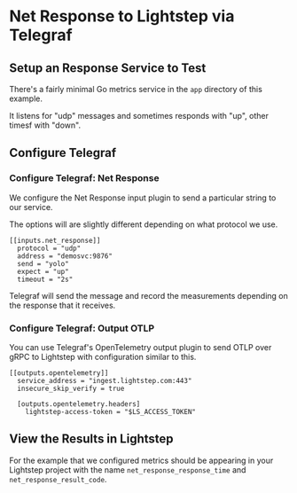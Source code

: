 # Net Response to Lightstep via Telegraf

## Setup an Response Service to Test

There's a fairly minimal Go metrics service in the `app` directory of this example.

It listens for "udp" messages and sometimes responds with "up", other timesf with "down".

## Configure Telegraf

### Configure Telegraf: Net Response

We configure the Net Response input plugin to send a particular string to our service.

The options will are slightly different depending on what protocol we use.

```
[[inputs.net_response]]
  protocol = "udp"
  address = "demosvc:9876"
  send = "yolo"
  expect = "up"
  timeout = "2s"
```

Telegraf will send the message and record the measurements depending on the response that it receives.

### Configure Telegraf: Output OTLP

You can use Telegraf's OpenTelemetry output plugin to send OTLP over gRPC to Lightstep with configuration similar to this.

```
[[outputs.opentelemetry]]
  service_address = "ingest.lightstep.com:443"
  insecure_skip_verify = true

  [outputs.opentelemetry.headers]
    lightstep-access-token = "$LS_ACCESS_TOKEN"
```

## View the Results in Lightstep

For the example that we configured metrics should be appearing in your Lightstep project with the name `net_response_response_time` and `net_response_result_code`.

